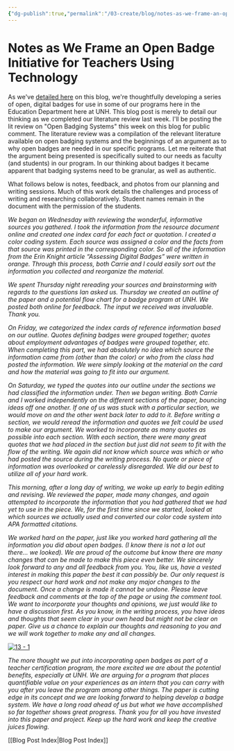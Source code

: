 ```yaml
---
{"dg-publish":true,"permalink":"/03-create/blog/notes-as-we-frame-an-open-badge-initiative-for-teachers-using-technology/","title":"Notes as We Frame an Open Badge Initiative for Teachers Using Technology","tags":["badges","open-source","technology"]}
---
```


# Notes as We Frame an Open Badge Initiative for Teachers Using Technology

As we've [detailed here](http://wiobyrne.com/towards-a-system-of-open-badges-for-teachers-trying-to-use-technology/) on this blog, we're thoughtfully developing a series of open, digital badges for use in some of our programs here in the Education Department here at UNH. This blog post is merely to detail our thinking as we completed our literature review last week. I'll be posting the lit review on "Open Badging Systems" this week on this blog for public comment. The literature review was a compilation of the relevant literature available on open badging systems and the beginnings of an argument as to why open badges are needed in our specific programs. Let me reiterate that the argument being presented is specifically suited to our needs as faculty (and students) in our program. In our thinking about badges it became apparent that badging systems need to be granular, as well as authentic.

What follows below is notes, feedback, and photos from our planning and writing sessions. Much of this work details the challenges and process of writing and researching collaboratively. Student names remain in the document with the permission of the students.

_We began on Wednesday with reviewing the wonderful, informative sources you gathered. I took the information from the resource document online and created one index card for each fact or quotation. I created a color coding system. Each source was assigned a color and the facts from that source was printed in the corresponding color. So all of the information from the Erin Knight article “Assessing Digital Badges” were written in orange. Through this process, both Carrie and I could easily sort out the information you collected and reorganize the material._

_We spent Thursday night rereading your sources and brainstorming with regards to the questions Ian asked us. Thursday we created an outline of the paper and a potential flow chart for a badge program at UNH. We posted both online for feedback. The input we received was invaluable. Thank you._ 

_On Friday, we categorized the index cards of reference information based on our outline. Quotes defining badges were grouped together; quotes about employment advantages of badges were grouped together, etc. When completing this part, we had absolutely no idea which source the information came from (other than the color) or who from the class had posted the information. We were simply looking at the material on the card and how the material was going to fit into our argument._

_On Saturday, we typed the quotes into our outline under the sections we had classified the information under. Then we began writing. Both Carrie and I worked independently on the different sections of the paper, bouncing ideas off one another. If one of us was stuck with a particular section, we would move on and the other went back later to add to it. Before writing a section, we would reread the information and quotes we felt could be used to make our argument. We worked to incorporate as many quotes as possible into each section. With each section, there were many great quotes that we had placed in the section but just did not seem to fit with the flow of the writing. We again did not know which source was which or who had posted the source during the writing process. No quote or piece of information was overlooked or carelessly disregarded. We did our best to utilize all of your hard work._

_This morning, after a long day of writing, we woke up early to begin editing and revising. We reviewed the paper, made many changes, and again attempted to incorporate the information that you had gathered that we had yet to use in the piece. We, for the first time since we started, looked at which sources we actually used and converted our color code system into APA formatted citations._ 

_We worked hard on the paper, just like you worked hard gathering all the information you did about open badges. (I know there is not a lot out there… we looked). We are proud of the outcome but know there are many changes that can be made to make this piece even better. We sincerely look forward to any and all feedback from you. You, like us, have a vested interest in making this paper the best it can possibly be. Our only request is you respect our hard work and not make any major changes to the document. Once a change is made it cannot be undone. Please leave feedback and comments at the top of the page or using the comment tool. We want to incorporate your thoughts and opinions, we just would like to have a discussion first. As you know, in the writing process, you have ideas and thoughts that seem clear in your own head but might not be clear on paper. Give us a chance to explain our thoughts and reasoning to you and we will work together to make any and all changes._

[![13 - 1](images/13-1.jpg)](http://wiobyrne.com/wp-content/uploads/2013-05-13-1.jpg)

_The more thought we put into incorporating open badges as part of a teacher certification program, the more excited we are about the potential benefits, especially at UNH. We are arguing for a program that places quantifiable value on your experiences as an intern that you can carry with you after you leave the program among other things. The paper is cutting edge in its concept and we are looking forward to helping develop a badge system. We have a long road ahead of us but what we have accomplished so far together shows great progress. Thank you for all you have invested into this paper and project. Keep up the hard work and keep the creative juices flowing._

[[Blog Post Index\|Blog Post Index]]